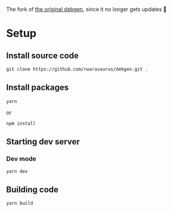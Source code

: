 The fork of [the original debgen](https://github.com/saltandvinegarcrisps/debgen), since it no longer gets updates 🤷

# Setup

## Install source code

```
git clone https://github.com/rwarasaurus/debgen.git .
```

## Install packages

```
yarn
```

or

```
npm install
```

## Starting dev server

### Dev mode

```
yarn dev
```

## Building code

```
yarn build
```